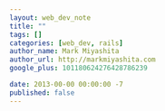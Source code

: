 ```yaml
---
layout: web_dev_note
title: ""
tags: []
categories: [web_dev, rails]
author_name: Mark Miyashita
author_url: http://markmiyashita.com
google_plus: 101180624276428786239

date: 2013-00-00 00:00:00 -7
published: false
---
```


